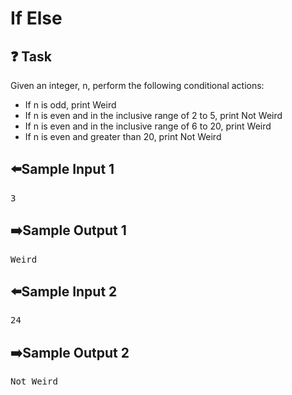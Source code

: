 # If Else 
## ❓ Task
Given an integer, n, perform the following conditional actions:

- If n is odd, print Weird
- If n is even and in the inclusive range of 2 to 5, print Not Weird
- If n is even and in the inclusive range of 6 to 20, print Weird
- If n is even and greater than 20, print Not Weird
## ⬅️Sample Input 1
<pre>
3
</pre>

## ➡️Sample Output 1
<pre>
Weird
</pre>

## ⬅️Sample Input 2
<pre>
24
</pre>

## ➡️Sample Output 2
<pre>
Not Weird
</pre>
